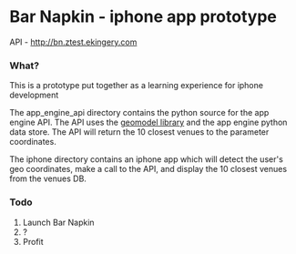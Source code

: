 Bar Napkin - iphone app prototype
=================================

API - http://bn.ztest.ekingery.com

### What?

This is a prototype put together as a learning experience for iphone development

The app_engine_api directory contains the python source for the app engine API. The API uses the [geomodel library](http://code.google.com/p/geomodel/) and the app engine python data store. The API will return the 10 closest venues to the parameter coordinates.

The iphone directory contains an iphone app which will detect the user's geo coordinates, make a call to the API, and display the 10 closest venues from the venues DB.

### Todo
1. Launch Bar Napkin
2. ? 
3. Profit
